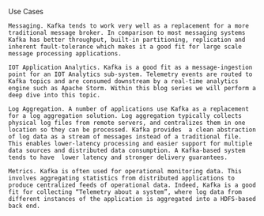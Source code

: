 Use Cases

	Messaging. Kafka tends to work very well as a replacement for a more traditional message broker. In comparison to most messaging systems Kafka has better throughput, built-in partitioning, replication and inherent fault-tolerance which makes it a good fit for large scale message processing applications.

	IOT Application Analytics. Kafka is a good fit as a message-ingestion point for an IOT Analytics sub-system. Telemetry events are routed to Kafka topics and are consumed downstream by a real-time analytics engine such as Apache Storm. Within this blog series we will perform a deep dive into this topic.

	Log Aggregation. A number of applications use Kafka as a replacement for a log aggregation solution. Log aggregation typically collects physical log files from remote servers, and centralizes them in one location so they can be processed. Kafka provides  a clean abstraction of log data as a stream of messages instead of a traditional file. This enables lower-latency processing and easier support for multiple data sources and distributed data consumption. A Kafka-based system tends to have  lower latency and stronger delivery guarantees.

	Metrics. Kafka is often used for operational monitoring data. This involves aggregating statistics from distributed applications to produce centralized feeds of operational data. Indeed, Kafka is a good fit for collecting “Telemetry about a system”, where log data from different instances of the application is aggregated into a HDFS-based back end.

